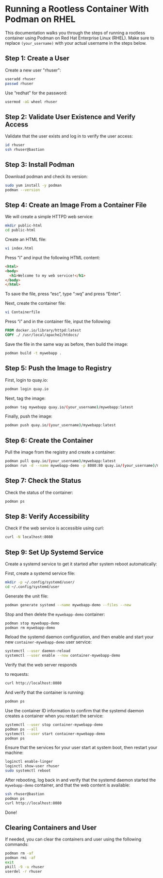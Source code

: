 # Running a Rootless Container With Podman on RHEL

This documentation walks you through the steps of running a rootless container using Podman on Red Hat Enterprise Linux (RHEL). Make sure to replace `(your_username)` with your actual username in the steps below.

## Step 1: Create a User

Create a new user "rhuser":

```bash
useradd rhuser
passwd rhuser
```
Use “redhat” for the password:

```bash
usermod -aG wheel rhuser
```

## Step 2: Validate User Existence and Verify Access

Validate that the user exists and log in to verify the user access:

```bash
id rhuser
ssh rhuser@bastion
```

## Step 3: Install Podman

Download podman and check its version:

```bash
sudo yum install -y podman
podman --version
```

## Step 4: Create an Image From a Container File

We will create a simple HTTPD web service:

```bash
mkdir public-html
cd public-html
```

Create an HTML file:

```bash
vi index.html
```

Press “i” and input the following HTML content:

```html
<html>
<body>
  <h1>Welcome to my web service!</h1>
</body>
</html>
```

To save the file, press “esc”, type “:wq” and press “Enter”.

Next, create the container file:

```bash
vi Containerfile
```

Press “i” and in the container file, input the following:

```Dockerfile
FROM docker.io/library/httpd:latest
COPY ./ /usr/local/apache2/htdocs/
```

Save the file in the same way as before, then build the image:

```bash
podman build -t mywebapp .
```

## Step 5: Push the Image to Registry

First, login to quay.io:

```bash
podman login quay.io
```

Next, tag the image:

```bash
podman tag mywebapp quay.io/(your_username)/mywebapp:latest
```

Finally, push the image:

```bash
podman push quay.io/(your_username)/mywebapp:latest
```

## Step 6: Create the Container

Pull the image from the registry and create a container:

```bash
podman pull quay.io/(your_username)/mywebapp:latest
podman run -d --name mywebapp-demo -p 8080:80 quay.io/(your_username)/mywebapp:latest
```

## Step 7: Check the Status

Check the status of the container:

```bash
podman ps
```

## Step 8: Verify Accessibility

Check if the web service is accessible using curl:

```bash
curl -N localhost:8080
```

## Step 9: Set Up Systemd Service

Create a systemd service to get it started after system reboot automatically:

First, create a systemd service file:

```bash
mkdir -p ~/.config/systemd/user/
cd ~/.config/systemd/user
```

Generate the unit file:

```bash
podman generate systemd --name mywebapp-demo --files --new
```

Stop and then delete the `mywebapp-demo` container:

```bash
podman stop mywebapp-demo
podman rm mywebapp-demo
```

Reload the systemd daemon configuration, and then enable and start your new `container-mywebapp-demo` user service:

```bash
systemctl --user daemon-reload
systemctl --user enable --now container-mywebapp-demo
```

Verify that the web server responds

 to requests:

```bash
curl http://localhost:8080
```

And verify that the container is running:

```bash
podman ps
```

Use the container ID information to confirm that the systemd daemon creates a container when you restart the service:

```bash
systemctl --user stop container-mywebapp-demo
podman ps --all
systemctl --user start container-mywebapp-demo
podman ps
```

Ensure that the services for your user start at system boot, then restart your machine:

```bash
loginctl enable-linger
loginctl show-user rhuser
sudo systemctl reboot
```

After rebooting, log back in and verify that the systemd daemon started the `mywebapp-demo` container, and that the web content is available:

```bash
ssh rhuser@bastion
podman ps
curl http://localhost:8080
```

Done!

## Clearing Containers and User

If needed, you can clear the containers and user using the following commands:

```bash
podman rm -af
podman rmi -af
exit
pkill -9 -u rhuser
userdel -r rhuser
```
